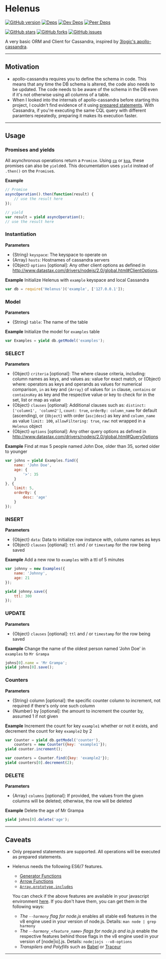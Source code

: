 # Helenus

[![GitHub version][github-img]][github-url]
[![Deps][deps-img]][deps-url]
[![Dev Deps][devDeps-img]][deps-url]
[![Peer Deps][peerDeps-img]][deps-url]

[![GitHub stars][stars-img]][github-url]
[![GitHub forks][forks-img]][github-url]
[![GitHub issues][issues-img]][github-url]

A very basic ORM and Client for Cassandra, inspired by [3logic's apollo-cassandra](https://github.com/3logic/apollo-cassandra/).

---

## Motivation
- apollo-cassandra requires you to define the schema in code. This means that any time the DB schema is altered, the code also needs to be updated. The code needs to be aware of the schema in the DB even if it's not otherwise using all columns of a table.
- When I looked into the internals of apollo-cassandra before starting this project, I couldn't find evidence of it using [prepared statements](http://docs.datastax.com/en/developer/nodejs-driver/2.1/nodejs-driver/reference/threeSimpleRules.html?scroll=three-simple-rules__prepared-statement-section). With Cassandra, if you're executing the same CQL query with different paramters repeatedly, preparing it makes its execution faster.

---

## Usage
### Promises and yields
All asynchronous operations return a `Promise`.  Using [`co`](https://github.com/tj/co) or [`koa`](koajs.com), these promises can also be `yield`ed. This documentation uses `yield` instead of `.then()` on the `Promise`s.

__Example__
```js
// Promise
asyncOperation().then(function(result) {
    // use the result here
});

// yield
var result = yield asyncOperation();
// use the result here
```

### Instantiation
__Parameters__
- {String} `keyspace`: The keyspace to operate on
- {Array} `hosts`: Hostnames of cassandra servers
- {Object} `options` [optional]: Any other client options as defined in http://www.datastax.com/drivers/nodejs/2.0/global.html#ClientOptions.

__Example__ Initialize Helenus with `example` keyspace and local Cassandra
```js
var db = require('Helenus')('example', ['127.0.0.1']);
```

### Model
__Parameters__
- {String} `table`: The name of the table

__Example__ Initialize the model for `examples` table
```js
var Examples = yield db.getModel('examples');
```

### SELECT
__Parameters__
- {Object} `criteria` [optional]: The where clause criteria, including:
    column names as keys, and values as:
        value for exact match, or
        {Object} where:
            operators as keys and operands as values for numerical comparison,
            `in` as key and `{Array}` of values for `in` clause,
            `contains` or `containsKey` as key and the respective value or key to check for in the set, list or map as value
- {Object} `clauses` [optional]: Additional clauses such as:
    `distinct: ['column1', 'column2']`,
    `count: true`,
    `orderBy: column_name` for default (ascending), or `{Object}` with order (`asc|desc`) as key and `column_name` as value
    `limit: 100`,
    `allowFiltering: true`,
    `raw`: not wrapped in a `Helenus` object
- {Object} `options` [optional]: Any other query options as defined in http://www.datastax.com/drivers/nodejs/2.0/global.html#QueryOptions

__Example__ Find at max 5 people named John Doe, older than 35, sorted older to younger
```js
var johns = yield Examples.find({
    name: 'John Doe',
    age: {
        '>': 35
    }
}, {
    limit: 5,
    orderBy: {
        desc: 'age'
    }
});
```

### INSERT
__Parameters__
- {Object} `data`: Data to initialize row instance with, column names as keys
- {Object} `clauses` [optional]: `ttl` and / or `timestamp` for the row being saved

__Example__ Add a new row to `examples` with a ttl of 5 minutes
```js
var johnny = new Examples({
    name: 'Johnny',
    age: 21
});

yield johnny.save({
    ttl: 300
});
```

### UPDATE
__Parameters__
- {Object} `clauses` [optional]: `ttl` and / or `timestamp` for the row being saved

__Example__ Change the name of the oldest person named 'John Doe' in `examples` to `Mr Grampa`
```js
johns[0].name = 'Mr Grampa';
yield johns[0].save();
```

### Counters
__Parameters__
- {String} column [optional]: the specific counter column to increment, not required if there's only one such column
- {Number} by [optional]: the amount to increment the counter by, assumed 1 if not given

__Example__ Increment the count for key `example1` whether or not it exists, and decrement the count for key `example2` by 2
```js
var Counter = yield db.getModel('counter'),
    counters = new Counter({key: 'example1'});
yield counter.increment();

var counters = Counter.find({key: 'example2'});
yield counters[0].decrement(2);
```

### DELETE
__Parameters__
- {Array} `columns` [optional]: If provided, the values from the given columns will be deleted; otherwise, the row will be deleted

__Example__ Delete the age of Mr Grampa
```js
yield johns[0].delete('age');
```

---

## Caveats
- Only prepared statements are supported. All operations will be executed as prepared statements.
- Helenus needs the following ES6/7 features.
    + [Generator Functions](http://davidwalsh.name/es6-generators)
    + [Arrow Functions](https://developer.mozilla.org/en-US/docs/Web/JavaScript/Reference/Functions/Arrow_functions)
    + [`Array.prototype.includes`](https://developer.mozilla.org/en-US/docs/Web/JavaScript/Reference/Global_Objects/Array/includes)

    You can check if the above features are available in your javascript environment [here](http://kangax.github.io/compat-table/es6/). If you don't have them, you can get them in the following ways:
    + _The `--harmony` flag for node.js_ enables all stable es6 features in the v8 engine used in your version of node.js. Details: `man node | grep harmony`
    + _The `--harmony_<feature_name>` flags for node.js and io.js_ enable the respective features behind those flags in the v8 engine used in your version of [node|io].js. Details: `node|iojs --v8-options`
    + _Transpilers and Polyfills_ such as [Babel](babeljs.io) or [Traceur](https://github.com/google/traceur-compiler)

---

[github-img]: https://badge.fury.io/gh/kunalgolani%2Fhelenus.svg
[stars-img]: https://img.shields.io/github/stars/kunalgolani/helenus.svg
[forks-img]: https://img.shields.io/github/forks/kunalgolani/helenus.svg
[issues-img]: https://img.shields.io/github/issues-raw/kunalgolani/helenus.svg
[github-url]: https://github.com/kunalgolani/helenus
[deps-img]: https://img.shields.io/david/kunalgolani/helenus.svg
[devDeps-img]: https://img.shields.io/david/dev/kunalgolani/helenus.svg
[peerDeps-img]: https://img.shields.io/david/peer/kunalgolani/helenus.svg
[deps-url]: https://github.com/kunalgolani/helenus/blob/master/package.json